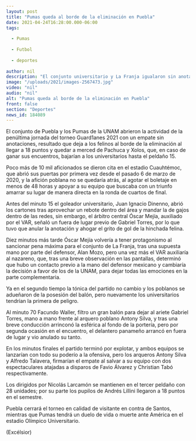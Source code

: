```yaml
---
layout: post
title: "Pumas queda al borde de la eliminación en Puebla"
date: 2021-04-24T16:28:00.000-06:00
tags:
  
  - Pumas
  
  - Futbol
  
  - deportes
  
author: nil
description: "El conjunto universitario y La Franja igualaron sin anotaciones en el estadio Cuauhtémoc, dejando a los auriazules a merced de Pachuca y Xolos de Tijuana"
image: "/uploads/2021/images-2567473.jpg"
video: "nil"
audio: "nil"
alt: "Pumas queda al borde de la eliminación en Puebla"
front: false
section: "Deportes"
news_id: 184089
---
```


El conjunto de Puebla y los Pumas de la UNAM abrieron la actividad de la penúltima jornada del torneo Guard1anes 2021 con un empate sin anotaciones, resultado que deja a los felinos al borde de la eliminación al llegar a 18 puntos y quedar a merced de Pachuca y Xolos, que, en caso de ganar sus encuentros, bajarían a los universitarios hasta el peldaño 15.

Poco más de 10 mil aficionados se dieron cita en el estadio Cuauhtémoc, que abrió sus puertas por primera vez desde el pasado 6 de marzo de 2020, y la afición poblana no se quedaría atrás, al agotar el boletaje en menos de 48 horas y apoyar a su equipo que buscaba con un triunfo amarrar su lugar de manera directa en la ronda de cuartos de final.

Antes del minuto 15 el goleador universitario, Juan Ignacio Dinenno, abrió los cartones tras aprovechar un rebote dentro del área y mandar la de gajos dentro de las redes, sin embargo, el árbitro central Óscar Mejía, auxiliado por el VAR, señaló un fuera de lugar previo de Gabriel Torres, por lo que tuvo que anular la anotación y ahogar el grito de gol de la hinchada felina.

Diez minutos más tarde Óscar Mejía volvería a tener protagonismo al sancionar pena máxima para el conjunto de La Franja, tras una supuesta mano por parte del defensor, Alan Mozo, pero una vez más el VAR auxiliaría al nazareno, que, tras una breve observación en las pantallas, determinó que hubo un contacto previo a la mano del defensor mexicano y cambiaría la decisión a favor de los de la UNAM, para dejar todas las emociones en la parte complementaria. 

Ya en el segundo tiempo la tónica del partido no cambio y los poblanos se adueñaron de la posesión del balón, pero nuevamente los universitarios tendrían la primera de peligro. 

Al minuto 70 Facundo Waller, filtro un gran balón para dejar al ariete Gabriel Torres, mano a mano frente al arquero poblano Antony Silva, y tras una breve conducción arrinconó la esférica al fondo de la portería, pero por segunda ocasión en el encuentro, el delantero panameño arrancó en fuera de lugar y vio anulado su tanto.

En los minutos finales el partido terminó por explotar, y ambos equipos se lanzarían con todo su poderío a la ofensiva, pero los arqueros Antony Silva y Alfredo Talavera, firmarían el empate al salvar a su equipo con dos espectaculares atajadas a disparos de Favio Álvarez y Christian Tabó respectivamente.

Los dirigidos por Nicolás Larcamón se mantienen en el tercer peldaño con 28 unidades; por su parte los pupilos de Andrés Lillini llegaron a 18 puntos en el semestre.

Puebla cerrará el torneo en calidad de visitante en contra de Santos, mientras que Pumas tendrá un duelo de vida o muerte ante América en el estadio Olímpico Universitario.

(Excélsior)